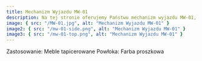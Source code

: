 ```yaml
---
title: Mechanizm Wyjazdu MW-01
description: Na tej stronie oferujemy Państwu mechanizm wyjazdu MW-01, służący do mebli tapicerowanych, takich jak kanapy, sofy itp. Mechanizm pozwala na proste i szybkie wysuwanie powierzchni przeznaczonej do spania. Wykonany jest ze stali pokrytej farbą proszkową.
image: { src: "/MW-01.jpg", alt: "Mechanizm Wyjazdu MW-01" }
image2: { src: "/mw-01-side.png", alt: "Mechanizm Wyjazdu MW-01" }
image3: { src: "/mw-01-top.png", alt: "Mechanizm Wyjazdu MW-01" }
---
```


Zastosowanie: Meble tapicerowane
Powłoka: Farba proszkowa
